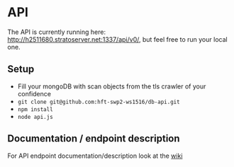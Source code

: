 # API
The API is currently running here: http://h2511680.stratoserver.net:1337/api/v0/, but feel free to run your local one.

## Setup
- Fill your mongoDB with scan objects from the tls crawler of your confidence
- ``git clone git@github.com:hft-swp2-ws1516/db-api.git``
- ``npm install``
- ``node api.js``

## Documentation / endpoint description
For API endpoint documentation/description look at the [wiki](https://github.com/hft-swp2-ws1516/db-api/wiki)
